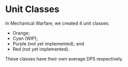 # Unit Classes

In Mechanical Warfare, we created 4 unit classes:
- Orange;
- Cyan (WIP);
- Purple (not yet implemented); and
- Red (not yet implemented).

These classes have their own average DPS respectively.
